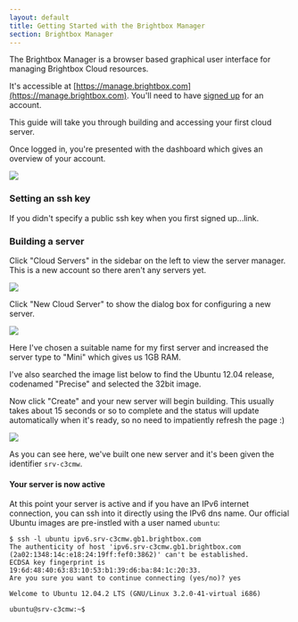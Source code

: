 ```yaml
---
layout: default
title: Getting Started with the Brightbox Manager
section: Brightbox Manager
---
```


The Brightbox Manager is a browser based graphical user interface for managing Brightbox Cloud resources.

It's accessible at [https://manage.brightbox.com](https://manage.brightbox.com). You'll need to have [signed up](https://manage.brightbox.com/signup) for an account.

This guide will take you through building and accessing your first cloud server.

Once logged in, you're presented with the dashboard which gives an overview of your account.

![](/images/manage-dashboard.png)

### Setting an ssh key

If you didn't specify a public ssh key when you first signed up...link.

### Building a server

Click "Cloud Servers" in the sidebar on the left to view the server manager. This is a new account so there aren't any servers yet.

![](/images/manage-cloud-servers-cropped.png)

Click "New Cloud Server" to show the dialog box for configuring a new server.

![](/images/manage-new-cloud-server-image-cropped.png)

Here I've chosen a suitable name for my first server and increased the server type to "Mini" which gives us 1GB RAM.

I've also searched the image list below to find the Ubuntu 12.04 release, codenamed "Precise" and selected the 32bit image.

Now click "Create" and your new server will begin building. This usually takes about 15 seconds or so to complete and the status will update automatically when it's ready, so no need to impatiently refresh the page :)

![](/images/manage-cloud-server-list-first-server-cropped.png)

As you can see here, we've built one new server and it's been given the identifier `srv-c3cmw`.

#### Your server is now active

At this point your server is active and if you have an IPv6 internet connection, you can ssh into it directly using the IPv6 dns name. Our official Ubuntu images are pre-instled with a user named `ubuntu`:

    $ ssh -l ubuntu ipv6.srv-c3cmw.gb1.brightbox.com
    The authenticity of host 'ipv6.srv-c3cmw.gb1.brightbox.com (2a02:1348:14c:e18:24:19ff:fef0:3862)' can't be established.
    ECDSA key fingerprint is 19:6d:48:40:63:83:10:53:b1:39:d6:ba:84:1c:20:33.
    Are you sure you want to continue connecting (yes/no)? yes
    
    Welcome to Ubuntu 12.04.2 LTS (GNU/Linux 3.2.0-41-virtual i686)
    
    ubuntu@srv-c3cmw:~$

